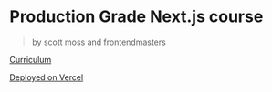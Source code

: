 # Production Grade Next.js course
> by scott moss and frontendmasters

[Curriculum](https://production-grade-nextjs.vercel.app)

[Deployed on Vercel](https://known-editor.vercel.app/)